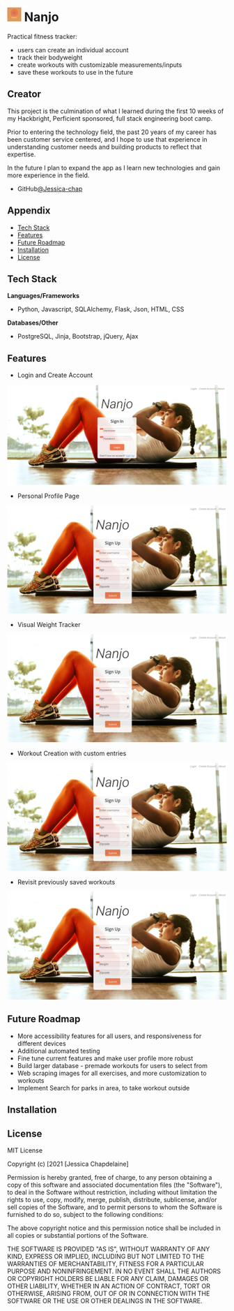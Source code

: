 
# <img src="https://github.com/Jessica-chap/hb-final-project/blob/main/static/img/favicon.png"> Nanjo

Practical fitness tracker:

* users can create an individual account
* track their bodyweight
* create workouts with customizable measurements/inputs
* save these workouts to use in the future

## Creator

This project is the culmination of what I learned during
the first 10 weeks of my Hackbright, Perficient sponsored, 
full stack engineering boot camp. 

Prior to entering the technology field, the past 20 years of my career has been customer service centered, and I hope to use that experience in understanding customer needs and building products to reflect that expertise.

In the future I plan to expand the app as I learn new 
technologies and gain more experience in the field.

- GitHub[@Jessica-chap](https://github.com/Jessica-chap)

## Appendix


* [Tech Stack](#tech_stack)
* [Features](#features)
* [Future Roadmap](#future)
* [Installation](#install)
* [License](#license)

  

  
## <a name="tech_stack"></a>Tech Stack

**Languages/Frameworks** 
* Python, Javascript, SQLAlchemy, Flask, Json, HTML, CSS

**Databases/Other** 
* PostgreSQL, Jinja, Bootstrap, jQuery, Ajax

  
## <a name="features"></a>Features

- Login and Create Account<br />

![App Screenshot](https://github.com/Jessica-chap/hb-final-project/blob/main/static/img/sign_in_page.png)

- Personal Profile Page<br />

![App Screenshot](https://github.com/Jessica-chap/hb-final-project/blob/main/static/img/create_account.png)

- Visual Weight Tracker<br />

![App Screenshot](https://github.com/Jessica-chap/hb-final-project/blob/main/static/img/create_account.png)

- Workout Creation with custom entries<br />

![App Screenshot](https://github.com/Jessica-chap/hb-final-project/blob/main/static/img/create_account.png)

- Revisit previously saved workouts<br />

![App Screenshot](https://github.com/Jessica-chap/hb-final-project/blob/main/static/img/create_account.png)

  

## <a name="future"></a>Future Roadmap

* More accessibility features for all users, and responsiveness for different devices
* Additional automated testing
* Fine tune current features and make user profile more robust
* Build larger database - premade workouts for users to select from
* Web scraping images for all exercises, and more customization to workouts
* Implement Search for parks in area, to take workout outside

  
## <a name="install"></a>Installation 

<!-- Install my-project with npm

```bash 
  npm install my-project
  cd my-project
``` -->
    
## <a name="license"></a>License

MIT License

Copyright (c) [2021 [Jessica Chapdelaine]

Permission is hereby granted, free of charge, to any person obtaining a copy
of this software and associated documentation files (the "Software"), to deal
in the Software without restriction, including without limitation the rights
to use, copy, modify, merge, publish, distribute, sublicense, and/or sell
copies of the Software, and to permit persons to whom the Software is
furnished to do so, subject to the following conditions:

The above copyright notice and this permission notice shall be included in all
copies or substantial portions of the Software.

THE SOFTWARE IS PROVIDED "AS IS", WITHOUT WARRANTY OF ANY KIND, EXPRESS OR
IMPLIED, INCLUDING BUT NOT LIMITED TO THE WARRANTIES OF MERCHANTABILITY,
FITNESS FOR A PARTICULAR PURPOSE AND NONINFRINGEMENT. IN NO EVENT SHALL THE
AUTHORS OR COPYRIGHT HOLDERS BE LIABLE FOR ANY CLAIM, DAMAGES OR OTHER
LIABILITY, WHETHER IN AN ACTION OF CONTRACT, TORT OR OTHERWISE, ARISING FROM,
OUT OF OR IN CONNECTION WITH THE SOFTWARE OR THE USE OR OTHER DEALINGS IN THE
SOFTWARE.

  